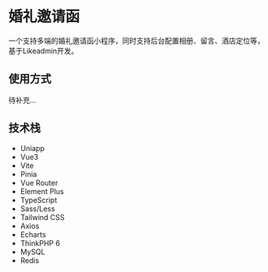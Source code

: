 # 婚礼邀请函
一个支持多端的婚礼邀请函小程序，同时支持后台配置相册、留言、酒店定位等，基于Likeadmin开发。

## 使用方式
待补充...

## 技术栈
- Uniapp
- Vue3
- Vite
- Pinia
- Vue Router
- Element Plus
- TypeScript
- Sass/Less
- Tailwind CSS
- Axios
- Echarts
- ThinkPHP 6
- MySQL
- Redis


